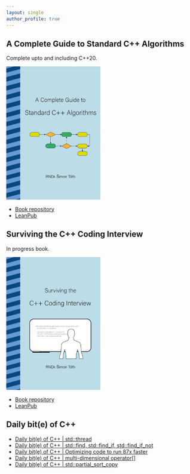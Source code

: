 ```yaml
---
layout: single
author_profile: true
---
```


## A Complete Guide to Standard C++ Algorithms

Complete upto and including C++20.

[<img src="assets/images/book_algorithms_cover.png" width="50%">](https://leanpub.com/cpp-algorithms-guide)

- [Book repository](https://github.com/HappyCerberus/book-cpp-algorithms)
- [LeanPub](https://leanpub.com/cpp-algorithms-guide)

## Surviving the C++ Coding Interview

In progress book.

[<img src="assets/images/book_coding_interview_cover.png" width="50%">](https://leanpub.com/cpp-coding-interview)

- [Book repository](https://leanpub.com/cpp-coding-interview)
- [LeanPub](https://leanpub.com/cpp-coding-interview)

## Daily bit(e) of C++

<ul>
<!-- SUBSTACK:START --><li><a href="https://medium.com/@simontoth/daily-bit-e-of-c-std-thread-314c32e26bc8?source=rss-1e1de1006a93------2">Daily bit&lpar;e&rpar; of C++ | std::thread</a></li><li><a href="https://medium.com/@simontoth/daily-bit-e-of-c-std-find-std-find-if-std-find-if-not-e66f732e29ef?source=rss-1e1de1006a93------2">Daily bit&lpar;e&rpar; of C++ | std::find, std::find_if, std::find_if_not</a></li><li><a href="https://itnext.io/daily-bit-e-of-c-optimizing-code-to-run-87x-faster-7ef0b5bc64a1?source=rss-1e1de1006a93------2">Daily bit&lpar;e&rpar; of C++ | Optimizing code to run 87x faster</a></li><li><a href="https://medium.com/@simontoth/daily-bit-e-of-c-multi-dimensional-operator-7fdb4f0cd5c0?source=rss-1e1de1006a93------2">Daily bit&lpar;e&rpar; of C++ | multi-dimensional operator[]</a></li><li><a href="https://medium.com/@simontoth/daily-bit-e-of-c-std-partial-sort-copy-b8dc1d4e2acf?source=rss-1e1de1006a93------2">Daily bit&lpar;e&rpar; of C++ | std::partial_sort_copy</a></li><!-- SUBSTACK:END -->
</ul>